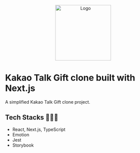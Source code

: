 <p align="center">
    <img width="180" src="https://gift-kakao-clone.s3.ap-northeast-2.amazonaws.com/logo.png" alt="Logo">
</p>

# Kakao Talk Gift clone built with Next.js 
A simplified Kakao Talk Gift clone project.

## Tech Stacks 🧑🏻‍💻
- React, Next.js, TypeScript
- Emotion
- Jest
- Storybook